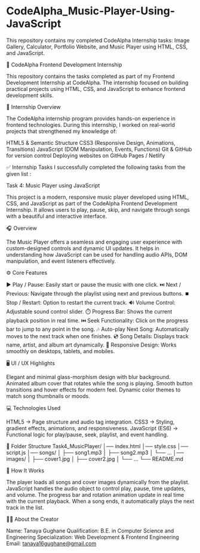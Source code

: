 # CodeAlpha_Music-Player-Using-JavaScript
This repository contains my completed CodeAlpha Internship tasks: Image Gallery, Calculator, Portfolio Website, and Music Player using HTML, CSS, and JavaScript.

🚀 CodeAlpha Frontend Development Internship

This repository contains the tasks completed as part of my Frontend Development Internship at CodeAlpha. The internship focused on building practical projects using HTML, CSS, and JavaScript to enhance frontend development skills.

📌 Internship Overview

The CodeAlpha internship program provides hands-on experience in frontend technologies. During this internship, I worked on real-world projects that strengthened my knowledge of:

HTML5 & Semantic Structure CSS3 (Responsive Design, Animations, Transitions) JavaScript (DOM Manipulation, Events, Functions) Git & GitHub for version control Deploying websites on GitHub Pages / Netlify

✅ Internship Tasks I successfully completed the following tasks from the given list :

Task 4: Music Player using JavaScript

This project is a modern, responsive music player developed using HTML, CSS, and JavaScript as part of the CodeAlpha Frontend Development Internship.
It allows users to play, pause, skip, and navigate through songs with a beautiful and interactive interface.

🎧 Overview

The Music Player offers a seamless and engaging user experience with custom-designed controls and dynamic UI updates.
It helps in understanding how JavaScript can be used for handling audio APIs, DOM manipulation, and event listeners effectively.

⚙️ Core Features

▶️ Play / Pause: Easily start or pause the music with one click.
⏭️ Next / Previous: Navigate through the playlist using next and previous buttons.
⏹️ Stop / Restart: Option to restart the current track.
🔊 Volume Control: Adjustable sound control slider.
⏱️ Progress Bar: Shows the current playback position in real time.
⏮️ Seek Functionality: Click on the progress bar to jump to any point in the song.
🎶 Auto-play Next Song: Automatically moves to the next track when one finishes.
💿 Song Details: Displays track name, artist, and album art dynamically.
📱 Responsive Design: Works smoothly on desktops, tablets, and mobiles.

🖥️ UI / UX Highlights

Elegant and minimal glass-morphism design with blur background.
Animated album cover that rotates while the song is playing.
Smooth button transitions and hover effects for modern feel.
Dynamic color themes to match song thumbnails or moods.

💻 Technologies Used

HTML5 → Page structure and audio tag integration.
CSS3 → Styling, gradient effects, animations, and responsiveness.
JavaScript (ES6) → Functional logic for play/pause, seek, playlist, and event handling.

📂 Folder Structure
Task4_MusicPlayer/
│── index.html
│── style.css
│── script.js
│── songs/
│    ├── song1.mp3
│    ├── song2.mp3
│    └── ...
│── images/
│    ├── cover1.jpg
│    ├── cover2.jpg
│    └── ...
└── README.md

🚀 How It Works

The player loads all songs and cover images dynamically from the playlist.
JavaScript handles the audio object to control play, pause, time updates, and volume.
The progress bar and rotation animation update in real time with the current playback.
When a song ends, it automatically plays the next track in the list.



👩‍💻 About the Creator

Name: Tanaya Gughane
Qualification: B.E. in Computer Science and Engineering 
Specialization: Web Development & Frontend Engineering
Email: tanaya16gughane@gmail.com
